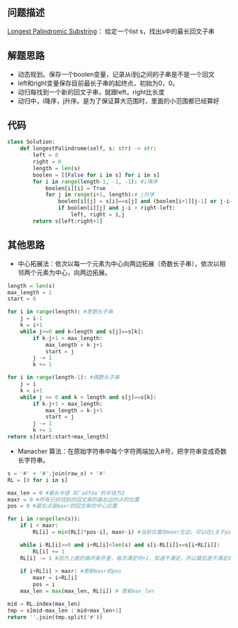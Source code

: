 
## 问题描述
[Longest Palindromic Substring](https://leetcode.com/problems/longest-palindromic-substring/ )：
给定一个list s，找出s中的最长回文子串

## 解题思路
* 动态规划。保存一个boolen变量，记录从i到j之间的子串是不是一个回文
* left和right变量保存目前最长子串的起终点，初始为0，0。
* 动归每找到一个新的回文子串，就跟left，right比长度
* 动归中，i降序，j升序。是为了保证算大范围时，里面的小范围都已经算好

## 代码
```python
class Solution:
    def longestPalindrome(self, s: str) -> str:
        left = 0
        right = 0
        length = len(s)
        boolen = [[False for i in s] for i in s]
        for i in range(length-1, -1, -1): #i降序
            boolen[i][i] = True
            for j in range(i+1, length):# j升序
                boolen[i][j] = s[i]==s[j] and (boolen[i+1][j-1] or j-i<3)
                if boolen[i][j] and j-i > right-left:
                    left, right = i,j
        return s[left:right+1]
```

## 其他思路
- 中心拓展法：依次以每一个元素为中心向两边拓展（奇数长子串），依次以相邻两个元素为中心，向两边拓展。
```python
length = len(s)
max_length = 1
start = 0

for i in range(length): #奇数长子串
    j = i-1
    k = i+1
    while j>=0 and k<length and s[j]==s[k]:
        if k-j+1 > max_length:
            max_length = k-j+1
            start = j
        j -= 1
        k += 1

for i in range(length-1): #偶数长子串
    j = i
    k = i+1
    while j >= 0 and k < length and s[j]==s[k]:
        if k-j+1 > max_length:
            max_length = k-j+1
            start = j
        j -= 1
        k += 1
return s[start:start+max_length]
```

- Manacher 算法：在原始字符串中每个字符两端加入#号，把字符串变成奇数长字符串。
```python
s = '#' + '#'.join(raw_s) + '#'
RL = [0 for i in s]

max_len = 0 #最长半径 如‘adfda'的半径为2
maxr = 0 #所有已经找到的回文串的最右边的点的位置
pos = 0 #最右点是maxr的回文串的中心位置

for i in range(len(s)):
    if i < maxr:
        RL[i] = min(RL[2*pos-i], maxr-i) #当前位置在maxr左边，可以在i关于pos的对称点找到回文串长度，但不能超过maxr-i

    while i-RL[i]>=0 and i+RL[i]<len(s) and s[i-RL[i]]==s[i+RL[i]]:
        RL[i] += 1
    RL[i] -= 1 #因为上面的循环条件里，每次满足则+1，知道不满足，所以最后是不满足的，要-1
    
    if i+RL[i] > maxr: #更新maxr和pos
        maxr = i+RL[i]
        pos = i
    max_len = max(max_len, RL[i]) # 更新max_len

mid = RL.index(max_len)
tmp = s[mid-max_len : mid+max_len+1]
return ''.join(tmp.split('#'))
```
